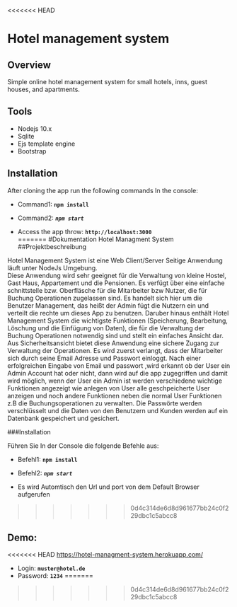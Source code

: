 <<<<<<< HEAD
# Hotel management system
 
## Overview  
Simple online hotel management system for small hotels, inns, guest houses, and apartments.

## Tools
* Nodejs 10.x
* Sqlite
* Ejs template engine
* Bootstrap

## Installation
 
After cloning the app run the following commands In the console:
 * Command1: **`npm install`** 
 
 * Command2: ***`npm start`***  
 * Access the app throw: **`http://localhost:3000`**  
=======
#Dokumentation Hotel Managment System
##Projektbeschreibung

Hotel Management System ist eine Web Client/Server Seitige Anwendung läuft unter NodeJs Umgebung.<br>
Diese Anwendung wird sehr geeignet für die Verwaltung von kleine Hostel, Gast Haus, Appartement und die Pensionen.
Es verfügt über eine einfache schnittstelle bzw. Oberfläsche für die Mitarbeiter bzw Nutzer,
die für Buchung Operationen zugelassen sind. Es handelt sich hier um die Benutzer Management, 
das heißt der Admin fügt die Nutzern ein und verteilt die rechte um dieses App zu benutzen. Daruber hinaus 
enthält Hotel Management System die wichtigste Funktionen (Speicherung, Bearbeitung, Löschung und die Einfügung
 von Daten), die für die Verwaltung der Buchung Operationen notwendig sind und stellt ein einfaches Ansicht dar.
Aus Sicherheitsansicht bietet diese Anwendung eine sichere Zugang zur Verwaltung der Operationen. 
Es wird zuerst verlangt, dass der Mitarbeiter sich durch seine Email Adresse und Passwort einloggt. 
Nach einer erfolgreichen Eingabe von Email und passwort ,wird erkannt ob der User ein Admin Account hat oder nicht, 
 dann wird auf die app zugegriffen und damit wird möglich, wenn der User ein Admin ist werden verschiedene wichtige Funktionen 
 angezeigt wie anlegen von User alle geschpeicherte User anzeigen und noch andere Funktionen neben die normal User Funktionen
z.B die Buchungsoperationen zu verwalten. Die Passwörte werden verschlüsselt und die Daten von den Benutzern 
und Kunden werden auf ein Datenbank gespeichert und gesichert.
 
###Installation
 
 Führen Sie In der Console die folgende Befehle aus:
 * Befehl1: **`npm install`** 
 
 * Befehl2: ***`npm start`***  
 * Es wird Automtisch den Url und port von dem Default Browser aufgerufen
>>>>>>> 0d4c314de6d8d961677bb24c0f229dbc1c5abcc8
 
 
## Demo:

<<<<<<< HEAD
https://hotel-managment-system.herokuapp.com/

* Login:  **`muster@hotel.de`** 
* Password: **`1234`** 
=======
>>>>>>> 0d4c314de6d8d961677bb24c0f229dbc1c5abcc8
